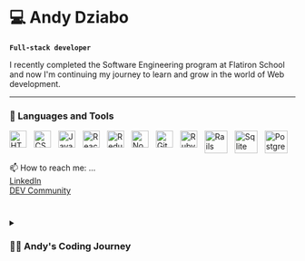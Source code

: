 # 💻 Andy Dziabo 

**`Full-stack developer`**

I recently completed the Software Engineering program at Flatiron School and now I'm continuing my journey to learn and grow in the world of Web development.

---

### 🧰 Languages and Tools

<img align="left" alt="HTML" width="30px" style="padding-right:10px;" src="https://cdn.jsdelivr.net/gh/devicons/devicon/icons/html5/html5-plain.svg" />
<img align="left" alt="CSS" width="30px" style="padding-right:10px;" src="https://cdn.jsdelivr.net/gh/devicons/devicon/icons/css3/css3-plain.svg" />
<img align="left" alt="JavaScript" width="30px" style="padding-right:10px;" src="https://cdn.jsdelivr.net/gh/devicons/devicon/icons/javascript/javascript-plain.svg" />
<img align="left" alt="React" width="30px" style="padding-right:10px;" src="https://cdn.jsdelivr.net/gh/devicons/devicon/icons/react/react-original.svg" />
<img align="left" alt="Redux" width="30px" style="padding-right:10px;" src="https://cdn.jsdelivr.net/gh/devicons/devicon/icons/redux/redux-original.svg" />
<img align="left" alt="NodeJS" width="30px" style="padding-right:10px;" src="https://cdn.jsdelivr.net/gh/devicons/devicon/icons/nodejs/nodejs-original.svg" />
<img align="left" alt="GitHub" width="30px" style="padding-right:10px;" src="https://cdn.jsdelivr.net/gh/devicons/devicon/icons/github/github-original.svg" />
<img align="left" alt="Ruby" width="30px" style="padding-right:10px;" src="https://cdn.jsdelivr.net/gh/devicons/devicon/icons/ruby/ruby-plain-wordmark.svg" />
<img align="left" alt="Rails" width="40px" style="padding-right:10px;" src="https://cdn.jsdelivr.net/gh/devicons/devicon/icons/rails/rails-plain-wordmark.svg" />
<img align="left" alt="Sqlite" width="40px" style="padding-right:10px;" src="https://cdn.jsdelivr.net/gh/devicons/devicon/icons/sqlite/sqlite-original-wordmark.svg" /> 
<img align="left" alt="Postgresql" width="40px" style="padding-right:10px;" src="https://cdn.jsdelivr.net/gh/devicons/devicon/icons/postgresql/postgresql-plain-wordmark.svg" />
<br />          

#          
<!--          
### 📈 Stats

![Andy's GitHub stats](https://github-readme-stats.vercel.app/api?username=andydziabo&show_icons=true&theme=prussian)
-->
<!-- ![GitHub Streak](https://streak-stats.demolab.com?user=andydziabo&theme=gruvbox&border_radius=4.5) -->

#
 📫 How to reach me: ...<br />
 <a href="https://www.linkedin.com/in/andrewdziabo/">LinkedIn</a><br />
 <a href="https://dev.to/andydziabo">DEV Community</a><br />
#         

<details>
 <summary><h3>👨‍💻 Andy's Coding Journey</h3></summary>
   Many years ago I attended Purdue University where I studied Computer Graphics, specifically Computer Animation. I learned about animation, 3D modeling, along with both raster and vector graphics. In my time there I also took some web design and programming classes which I found that I really enjoyed. After graduating I struggled to find work in the animation field, and soon found a job at a fairly new power plant as an operator in the coal yard. Then family and life came in. The job was a good job that supported my family, and I enjoyed the work so I stuck with it. I was learning new skills such as welding, and industrial equipment repair but I always thought back to my college years and how much I enjoyed the web design and coding I had been exposed to. I decided it was time for a change and to go back to the thing I had gotten a taste for all those years ago. But being out of it for almost 20 years I knew that I would need to start fresh and chose to get a jump start back into the world of web development. I applied to Flatiron School and was accepted into the Software Engineering program. It was an amazing experience, starting with front-end development, then tackling back-end development, and finally doing full-stack development projects. I learned so much in such a short time, and met so many amazing people. Now having completed the program I am continuing my journey to learn as much as I can to keep my skill set growing.
   


